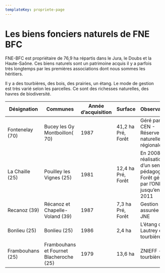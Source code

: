 ```yaml
---
templateKey: propriete-page
---
```

# Les biens fonciers naturels de FNE BFC

FNE-BFC est propriétaire de 76,9 ha répartis dans le Jura, le Doubs et la Haute-Saône. Ces biens naturels sont un patrimoine acquis il y a parfois très longtemps par les premières associations dont nous sommes les héritiers.

Il y a des tourbières, des bois, des prairies, un étang. Le mode de gestion est très varié selon les parcelles. Ce sont des richesses naturelles, des havres de biodiversité.

| Désignation     | Communes                      | Année d’acquisition | Surface            | Observations                                  |
| --------------- | ----------------------------- | ------------------- | ------------------ | --------------------------------------------- |
| Fontenelay (70) | Bucey les Gy Montboillon( 70) | 1987                | 41,2 ha Pré, Forêt | Géré par le CEN - Réserve naturelle régionale |
|     La Chaille (25)            |       Pouilley les Vignes (25)                        |                  1981   |             12,4 ha Pré, Forêt       | En 2008 : réalisation d’un sentier pédagogique. Forêt gérée par l’ONF jusqu’en 2011                                              |
|        Recanoz (39)         |   Récanoz et Chapelle-Voland (39)                            |            1987         |  7,3 ha Pré, Forêt                  |  Gestion assurée par JNE                                             |
|             Bonlieu (25)    |       Bonlieu (25)                        |         1986            |    2,4 ha                |      L’étang de Lautrey et tourbière                                         |
|        Frambouhans (25)         |    Frambouhans et Fournet Blacheroche (25)                           |     1979                |         13,6 ha           |      ZNIEFF - tourbière                                         
